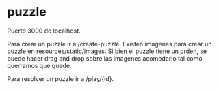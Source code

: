 # puzzle


Puerto 3000 de localhost.

Para crear un puzzle ir a /create-puzzle. Existen imagenes para crear un puzzle en resources/static/images.
Si bien el puzzle tiene un orden, se puede hacer drag and drop sobre las imagenes acomodarlo tal como querramos que quede.

Para resolver un puzzle ir a /play/{id}.
